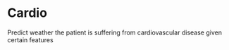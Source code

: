 # Cardio
Predict weather the patient is suffering from cardiovascular disease given certain features
